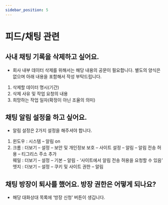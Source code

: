 ```yaml
---
sidebar_position: 5
---
```


# 피드/채팅 관련


## 사내 채팅 기록을 삭제하고 싶어요.

- 회사 내부 데이터 삭제를 위해서는 해당 내용의 공문이 필요합니다. 별도의 양식은 없으며 아래 내용을 포함해서 작성 부탁드립니다.
1. 삭제할 데이터 명시(기간)
2. 삭제 사유 및 작업 요청의 내용
3. 희망하는 작업 일자(확정이 아닌 조율의 의미)


## 채팅 알림 설정을 하고 싶어요.

- 알림 설정은 2가지 설정을 해주셔야 합니다.
1. 윈도우 : 시스템 – 알림 on
2. 크롬 : 더보기 – 설정 – 보안 및 개인정보 보호 – 사이트 설정 – 알림 – 알림 전송 허용 – 티그리스 주소 추가  
웨일 : 더보기 – 설정 – 기본 – 알림 - ‘사이트에서 알림 전송 허용을 요청할 수 있음’  
엣지 : 더보기 – 설정 – 쿠키 및 사이트 권한 – 알림


## 채팅 방장이 퇴사를 했어요. 방장 권한은 어떻게 되나요?

- 해당 대화상대 목록에 ‘방장 신청’ 버튼이 생깁니다.